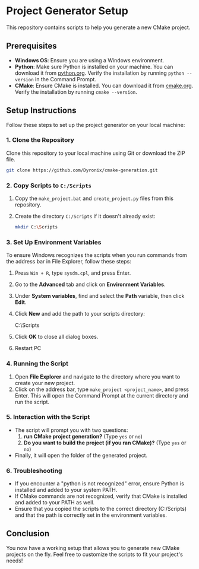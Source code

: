 # Project Generator Setup

This repository contains scripts to help you generate a new CMake project.

## Prerequisites

- **Windows OS**: Ensure you are using a Windows environment.
- **Python**: Make sure Python is installed on your machine. You can download it from [python.org](https://www.python.org/downloads/). Verify the installation by running `python --version` in the Command Prompt.
- **CMake**: Ensure CMake is installed. You can download it from [cmake.org](https://cmake.org/download/). Verify the installation by running `cmake --version`.

## Setup Instructions

Follow these steps to set up the project generator on your local machine:

### 1. Clone the Repository

Clone this repository to your local machine using Git or download the ZIP file.

```bash
git clone https://github.com/Dyronix/cmake-generation.git
```

### 2. Copy Scripts to `C:/Scripts`

1. Copy the `make_project.bat` and `create_project.py` files from this repository.
2. Create the directory `C:/Scripts` if it doesn't already exist:


   ```bash
   mkdir C:\Scripts
   ```

### 3. Set Up Environment Variables

To ensure Windows recognizes the scripts when you run commands from the address bar in File Explorer, follow these steps:

1. Press `Win + R`, type `sysdm.cpl`, and press Enter.
2. Go to the **Advanced** tab and click on **Environment Variables**.
3. Under **System variables**, find and select the **Path** variable, then click **Edit**.
4. Click **New** and add the path to your scripts directory:

   C:\Scripts

5. Click **OK** to close all dialog boxes.
6. Restart PC

### 4. Running the Script

1. Open **File Explorer** and navigate to the directory where you want to create your new project.
2. Click on the address bar, type `make_project <project_name>`, and press Enter. This will open the Command Prompt at the current directory and run the script.

### 5. Interaction with the Script

- The script will prompt you with two questions:
  1. **run CMake project generation?** (Type `yes` or `no`)
  2. **Do you want to build the project (if you ran CMake)?** (Type `yes` or `no`)
- Finally, it will open the folder of the generated project.

### 6. Troubleshooting

- If you encounter a "python is not recognized" error, ensure Python is installed and added to your system PATH.
- If CMake commands are not recognized, verify that CMake is installed and added to your PATH as well.
- Ensure that you copied the scripts to the correct directory (C:/Scripts) and that the path is correctly set in the environment variables.

## Conclusion

You now have a working setup that allows you to generate new CMake projects on the fly. Feel free to customize the scripts to fit your project's needs!